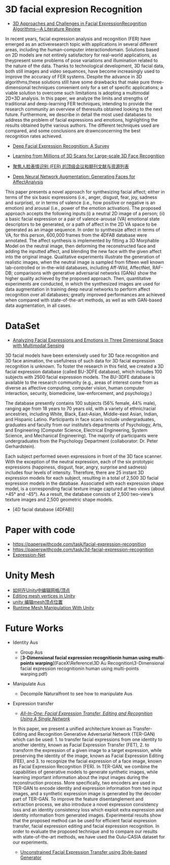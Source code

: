 # 3D facial expresion Recognition 

- [3D Approaches and Challenges in Facial ExpressionRecognition Algorithms—A Literature Review](https://www.mdpi.com/2076-3417/9/18/3904/pdf)

In recent years, facial expression analysis and recognition (FER) have emerged as an activeresearch topic with applications in several different areas, including the human-computer interactiondomain. Solutions based on 2D models are not entirely satisfactory for real-world applications, as theypresent some problems of pose variations and illumination related to the nature of the data. Thanks to technological development, 3D facial data, both still images and video sequences, have become increasingly used to improve the accuracy of FER systems. Despite the advance in 3D algorithms,these solutions still have some drawbacks that make pure three-dimensional techniques convenient only for a set of specific applications; a viable solution to overcome such limitations is adopting a multimodal 2D+3D analysis. In this paper, we analyze the limits and strengths of traditional and deep-learning FER techniques, intending to provide the research community an overview of theresults obtained looking to the next future. Furthermore, we describe in detail the most used databases to address the problem of facial expressions and emotions, highlighting the results obtained bythe various authors. The different techniques used are compared, and some conclusions are drawnconcerning the best recognition rates achieved.

- [Deep Facial Expression Recognition: A Survey](https://arxiv.org/pdf/1804.08348)

- [Learning from Millions of 3D Scans for Large-scale 3D Face Recognition](https://openaccess.thecvf.com/content_cvpr_2018/papers/Gilani_Learning_From_Millions_CVPR_2018_paper.pdf)

- [聚焦人脸表情识别 (FER) 的顶级会议和期刊文献与资源列表](https://bbs.cvmart.net/articles/395/zi-yuan-ju-jiao-ren-lian-biao-qing-shi-bie-fer-de-ding-ji-hui-yi-he-qi-kan-wen-xian-yu-zi-yuan-lie-biao#1)

- [Deep Neural Network Augmentation: Generating Faces for AffectAnalysis](https://link.springer.com/article/10.1007/s11263-020-01304-3)

This paper presents a novel approach for synthesizing facial affect; either in terms of the six basic expressions (i.e., anger, disgust, fear, joy, sadness and surprise), or in terms of valence (i.e., how positive or negative is an emotion) and arousal (i.e., power of the emotion activation). The proposed approach accepts the following inputs:(i) a neutral 2D image of a person; (ii) a basic facial expression or a pair of valence-arousal (VA) emotional state descriptors to be generated, or a path of affect in the 2D VA space to be generated as an image sequence. In order to synthesize affect in terms of VA, for this person, 600,000 frames from the 4DFAB database were annotated. The affect synthesis is implemented by fitting a 3D Morphable Model on the neutral image, then deforming the reconstructed face and adding the inputted affect, and blending the new face with the given affect into the original image. Qualitative experiments illustrate the generation of realistic images, when the neutral image is sampled from fifteen well known lab-controlled or in-the-wild databases, including Aff-Wild, AffectNet, RAF-DB; comparisons with generative adversarial networks (GANs) show the higher quality achieved by the proposed approach. Then, quantitative experiments are conducted, in which the synthesized images are used for data augmentation in training deep neural networks to perform affect recognition over all databases; greatly improved performances are achieved when compared with state-of-the-art methods, as well as with GAN-based data augmentation, in all cases.

# DataSet

- [Analyzing Facial Expressions and Emotions in Three Dimensional Space with Multimodal Sensing](https://www.cs.binghamton.edu/~lijun/Research/3DFE/3DFE_Analysis.html)

 3D facial models have been extensively used for 3D face recognition and 3D face animation, the usefulness of such data for 3D facial expression recognition is unknown. To foster the research in this field, we created a 3D facial expression database (called BU-3DFE database), which includes 100 subjects with 2500 facial expression models. The BU-3DFE database is available to the research community (e.g., areas of interest come from as diverse as affective computing, computer vision, human computer interaction, security, biomedicine, law-enforcement, and psychology.)

The database presently contains 100 subjects (56% female, 44% male), ranging age from 18 years to 70 years old, with a variety of ethnic/racial ancestries, including White, Black, East-Asian, Middle-east Asian, Indian, and Hispanic Latino. Participants in face scans include undergraduates, graduates and faculty from our institute’s departments of Psychology, Arts, and Engineering (Computer Science, Electrical Engineering, System Science, and Mechanical Engineering). The majority of participants were undergraduates from the Psychology Department (collaborator: Dr. Peter Gerhardstein).


Each subject performed seven expressions in front of the 3D face scanner. With the exception of the neutral expression, each of the six prototypic expressions (happiness, disgust, fear, angry, surprise and sadness) includes four levels of intensity. Therefore, there are 25 instant 3D expression models for each subject, resulting in a total of 2,500 3D facial expression models in the database. Associated with each expression shape model, is a corresponding facial texture image captured at two views (about +45° and -45°). As a result, the database consists of 2,500 two-view’s texture images and 2,500 geometric shape models.

- [4D facial database (4DFAB)] 
  
# Paper with code

- https://paperswithcode.com/task/facial-expression-recognition
- https://paperswithcode.com/task/3d-facial-expression-recognition
- [Expression-Net](https://github.com/fengju514/Expression-Net)

# Unity Mesh

- [如何在Unity中编辑网格/顶点](https://www.thinbug.com/q/32733293)
- [Editing mesh vertices in Unity](https://answers.unity.com/questions/14567/editing-mesh-vertices-in-unity.html)
- [unity 编辑mesh顶点位置](https://blog.csdn.net/zgjllf1011/article/details/79305756)
- [Runtime Mesh Manipulation With Unity](https://www.raywenderlich.com/3169311-runtime-mesh-manipulation-with-unity)

# Future Works

- Identity Aus
  - Group Aus
  - [**3-Dimensional facial expression recognitionin human using multi-points warping**](FaceX\Reference\3D Au Recognition\3-Dimensional facial expression recognitionin human using multi-points warping.pdf)
  
- Manipulate Aus
  - Decompile Naturalfront to see how to manipulate Aus
  
- Expression transfer 
  - [*All-In-One: Facial Expression Transfer, Editing and Recognition Using A Single Network*](https://arxiv.org/abs/1911.07050)
  
  In this paper, we present a unified architecture known as Transfer-Editing and Recognition Generative Adversarial Network (TER-GAN) which can be used: 1. to transfer facial expressions from one identity to another identity, known as Facial Expression Transfer (FET), 2. to transform the expression of a given image to a target expression, while preserving the identity of the image, known as Facial Expression Editing (FEE), and 3. to recognize the facial expression of a face image, known as Facial Expression Recognition (FER). In TER-GAN, we combine the capabilities of generative models to generate synthetic images, while learning important information about the input images during the reconstruction process. More specifically, two encoders are used in TER-GAN to encode identity and expression information from two input images, and a synthetic expression image is generated by the decoder part of TER-GAN. To improve the feature disentanglement and extraction process, we also introduce a novel expression consistency loss and an identity consistency loss which exploit extra expression and identity information from generated images. Experimental results show that the proposed method can be used for efficient facial expression transfer, facial expression editing and facial expression recognition. In order to evaluate the proposed technique and to compare our results with state-of-the-art methods, we have used the Oulu-CASIA dataset for our experiments.

  - [Unconstrained Facial Expression Transfer using Style-based Generator]()
